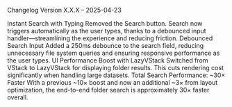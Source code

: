 Changelog
Version X.X.X – 2025-04-23

Instant Search with Typing
Removed the Search button. Search now triggers automatically as the user types, thanks to a debounced input handler—streamlining the experience and reducing friction.
Debounced Search Input
Added a 250ms debounce to the search field, reducing unnecessary file system queries and ensuring responsive performance as the user types.
UI Performance Boost with LazyVStack
Switched from VStack to LazyVStack for displaying folder results. This cuts rendering cost significantly when handling large datasets.
Total Search Performance: ~30× Faster
With a previous ~10× boost and now an additional ~3× from layout optimization, the end-to-end folder search is approximately 30× faster overall.
